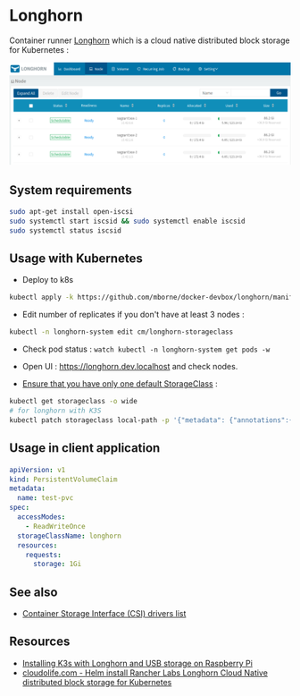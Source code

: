 # Longhorn

Container runner [Longhorn](https://longhorn.io/) which is a cloud native distributed block storage for Kubernetes :

![Longhorn nodes](img/longhorn-nodes.png)

## System requirements

```bash
sudo apt-get install open-iscsi
sudo systemctl start iscsid && sudo systemctl enable iscsid
sudo systemctl status iscsid
```

## Usage with Kubernetes

* Deploy to k8s

```bash
kubectl apply -k https://github.com/mborne/docker-devbox/longhorn/manifest
```

* Edit number of replicates if you don't have at least 3 nodes :

```bash
kubectl -n longhorn-system edit cm/longhorn-storageclass
```

* Check pod status : `watch kubectl -n longhorn-system get pods -w`

* Open UI : https://longhorn.dev.localhost and check nodes.

* [Ensure that you have only one default StorageClass](https://kubernetes.io/docs/tasks/administer-cluster/change-default-storage-class/#changing-the-default-storageclass) :

```bash
kubectl get storageclass -o wide
# for longhorn with K3S
kubectl patch storageclass local-path -p '{"metadata": {"annotations":{"storageclass.kubernetes.io/is-default-class":"false"}}}'
```

## Usage in client application

```yaml
apiVersion: v1
kind: PersistentVolumeClaim
metadata:
  name: test-pvc
spec:
  accessModes:
    - ReadWriteOnce
  storageClassName: longhorn
  resources:
    requests:
      storage: 1Gi
```

## See also

* [Container Storage Interface (CSI) drivers list](https://kubernetes-csi.github.io/docs/drivers.html)

## Resources

* [Installing K3s with Longhorn and USB storage on Raspberry Pi](https://www.jericdy.com/blog/installing-k3s-with-longhorn-and-usb-storage-on-raspberry-pi)
* [cloudolife.com - Helm install Rancher Labs Longhorn Cloud Native distributed block storage for Kubernetes](https://cloudolife.com/2020/10/03/Kubernetes-K8S/Helm/Helm-install-Rancher-Labs-Longhorn-Cloud-Native-distributed-block-storage-for-Kubernetes-K8S/)
